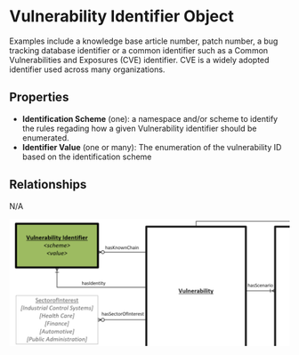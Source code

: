 # Vulnerability Identifier Object

Examples include a knowledge base article number, patch number, a bug tracking database identifier or a common identifier such as a Common Vulnerabilities and Exposures (CVE) identifier. CVE is a widely adopted identifier used across many organizations.

## Properties
- **Identification Scheme** (one): a namespace and/or scheme to identify the rules regading how a given Vulnerability identifier should be enumerated. 
- **Identifier Value** (one or many): The enumeration of the vulnerability ID based on the identification scheme 


## Relationships

N/A

![Vulnerability Identifier Graph](../figures/graphsnippets/VulnerabilityIdentifierSnippet.png "Vulnerability Identifier Graph")
